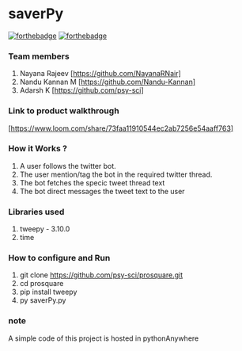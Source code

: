 

# saverPy

[![forthebadge](https://forthebadge.com/images/badges/made-with-python.svg)](https://forthebadge.com)
[![forthebadge](https://forthebadge.com/images/badges/built-with-love.svg)](https://forthebadge.com)

### Team members
1. Nayana Rajeev [https://github.com/NayanaRNair]
2. Nandu Kannan M [https://github.com/Nandu-Kannan]
3. Adarsh K [https://github.com/psy-sci]

### Link to product walkthrough
[https://www.loom.com/share/73faa11910544ec2ab7256e54aaff763]
### How it Works ?
1. A user follows the twitter bot.
2. The user mention/tag the bot in the required twitter thread. 
3. The bot fetches the specic tweet thread text
4. The bot direct messages the tweet text to the user
### Libraries used
1. tweepy - 3.10.0
2. time
### How to configure and Run
1. git clone https://github.com/psy-sci/prosquare.git
2. cd prosquare
3. pip install tweepy
4. py saverPy.py

### note 
A simple code of this project is hosted in pythonAnywhere




